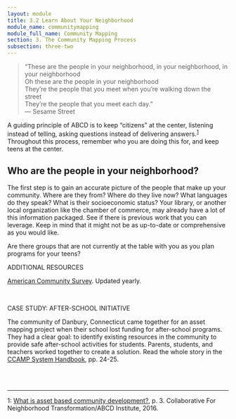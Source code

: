 ```yaml
---
layout: module
title: 3.2 Learn About Your Neighborhood
module_name: communitymapping
module_full_name: Community Mapping
section: 3. The Community Mapping Process
subsection: three-two
---
```


<blockquote>“These are the people in your neighborhood, in your neighborhood, in your neighborhood<br/>
Oh these are the people in your neighborhood<br/>
They’re the people that you meet when you’re walking down the street<br/>
They’re the people that you meet each day.”<br/>
— Sesame Street</blockquote>

A guiding principle of ABCD is to keep “citizens” at the center, listening instead of telling, asking questions instead of delivering answers.<sup>[1](#fn1)</sup> Throughout this process, remember who you are doing this for, and keep teens at the center.  

## Who are the people in your neighborhood?

The first step is to gain an accurate picture of the people that make up your community. Where are they from? Where do they live now? What languages do they speak? What is their socioeconomic status? Your library, or another local organization like the chamber of commerce, may already have a lot of this information packaged. See if there is previous work that you can leverage. Keep in mind that it might not be as up-to-date or comprehensive as you would like.  

Are there groups that are not currently at the table with you as you plan programs for your teens?

  <div class="explanatory">
  <span class="box-title">ADDITIONAL RESOURCES</span>
  <p><a href="https://www.census.gov/programs-surveys/acs/data.html" target="_blank">American Community Survey</a>. Updated yearly.</p>
</div>
<br>
<div class="case_study_box">
  <p class="box-title">CASE STUDY: AFTER-SCHOOL INITIATIVE</p>
  <p>The community of Danbury, Connecticut came together for an asset mapping project when their school lost funding for after-school programs. They had a clear goal: to identify existing resources in the community to provide safe after-school activities for students. Parents, students, and teachers worked together to create a solution. Read the whole story in the <a href="http://www.nurturedevelopment.org/wp-content/uploads/2016/01/Asset-Mapping-CCAMP_System_Handbook.pdf" target="_blank">CCAMP System Handbook</a>, pp. 24-25.</p>
</div>
<br>
<br>


<hr/>

<a name="fn1">1</a>: [What is asset based community development?](https://resources.depaul.edu/abcd-institute/resources/Documents/WhatisAssetBasedCommunityDevelopment.pdf), p. 3. Collaborative For Neighborhood Transformation/ABCD Institute, 2016.